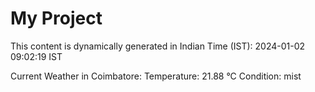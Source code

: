 # My Project

This content is dynamically generated in Indian Time (IST): 2024-01-02 09:02:19 IST


Current Weather in Coimbatore:
Temperature: 21.88 °C
Condition: mist
